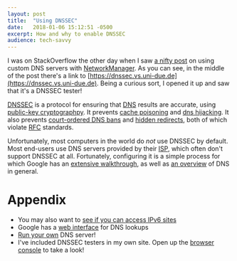 ```yaml
---
layout:	post
title:	"Using DNSSEC"
date:	2018-01-06 15:12:51 -0500
excerpt: How and why to enable DNSSEC
audience: tech-savvy
---
```


I was on StackOverflow the other day when I saw
[a nifty post][SO post] on using custom DNS servers with
[NetworkManager](https://wiki.gnome.org/Projects/NetworkManager).
As you can see, in the middle of the post there's a link to
[https://dnssec.vs.uni-due.de](https://dnssec.vs.uni-due.de).
Being a curious sort, I opened it up
and saw that it's a DNSSEC tester!

[DNSSEC][wiki] is a protocol for ensuring that [DNS][dns] results are accurate,
using [public-key cryptographpy](https://en.wikipedia.org/wiki/Public-key_cryptography).
It prevents [cache poisoning][spoofing] and [dns hijacking][hijacking]. 
It also prevents [court-ordered DNS bans][dutch DNS] and
[hidden redirects][dns ads], both of which violate [RFC][rfc] standards.

Unfortunately, most computers in the world do *not* use DNSSEC by default.
Most end-users use DNS servers provided by their [ISP][isp], which often
don't support DNSSEC at all. Fortunately, configuring it is a simple process for which
Google has an [extensive walkthrough](https://developers.google.com/speed/public-dns/docs/using),
as well as [an overview](https://developers.google.com/speed/public-dns/) of DNS in general.

# Appendix

- You may also want to [see if you can access IPv6 sites](https://test-ipv6.com)
- Google has a [web interface](https://dns.google.com) for DNS lookups
- [Run your own](https://jpmens.net/2011/10/21/automating-unbound-for-dnssec-on-your-workstation/) DNS server!
- I've included DNSSEC testers in my own site.
Open up the [browser console][open console] to take a look!

[SO post]: https://unix.stackexchange.com/questions/90035/how-to-set-dns-resolver-in-fedora-using-network-manager
[isp]: https://en.wikipedia.org/wiki/Internet_service_provider
[dns]: https://en.wikipedia.org/wiki/Domain_Name_System
[wiki]: https://en.wikipedia.org/wiki/Domain_Name_System_Security_Extensions
[hijacking]: https://en.wikipedia.org/wiki/DNS_hijacking
[spoofing]: https://en.wikipedia.org/wiki/DNS_spoofing
[dutch DNS]: https://blog.xs4all.nl/xs4all-moet-adressen-pirate-bay-voorlopig-blokkeren/
[dns ads]: https://blog.wired.com/27bstroke6/2008/04/isps-error-page.html
[rfc]: https://www.ietf.org/rfc.html
[open console]: https://webmasters.stackexchange.com/questions/8525/
